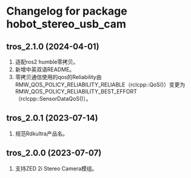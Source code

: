 # Changelog for package hobot_stereo_usb_cam

tros_2.1.0 (2024-04-01)
------------------
1. 适配ros2 humble零拷贝。
2. 新增中英双语README。
3. 零拷贝通信使用的qos的Reliability由RMW_QOS_POLICY_RELIABILITY_RELIABLE（rclcpp::QoS()）变更为RMW_QOS_POLICY_RELIABILITY_BEST_EFFORT（rclcpp::SensorDataQoS()）。

tros_2.0.1 (2023-07-14)
------------------
1. 规范Rdkultra产品名。

tros_2.0.0 (2023-07-07)
------------------
1. 支持ZED 2i Stereo Camera模组。
